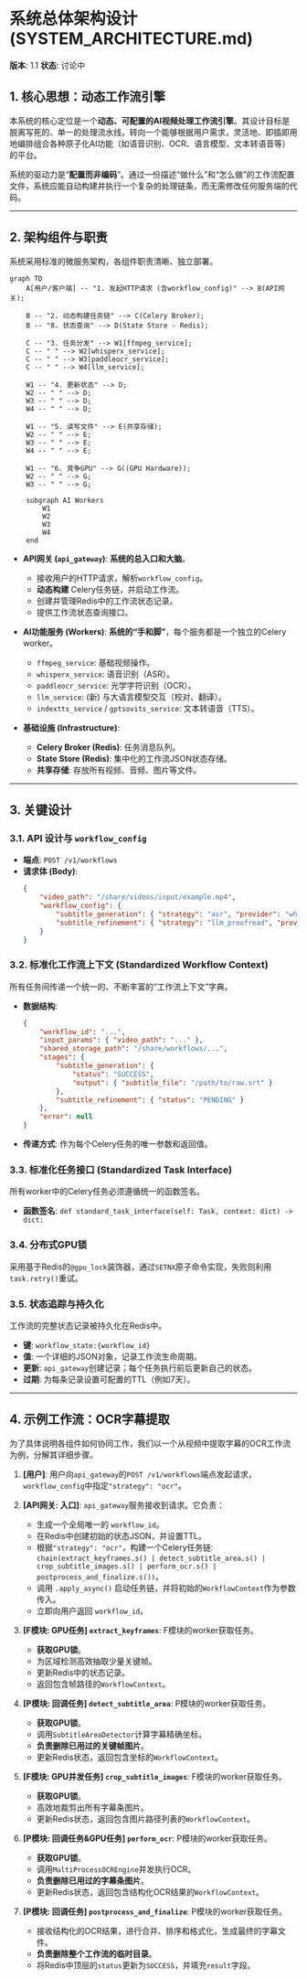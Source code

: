 # 系统总体架构设计 (SYSTEM_ARCHITECTURE.md)

**版本**: 1.1
**状态**: 讨论中

## 1. 核心思想：动态工作流引擎

本系统的核心定位是一个**动态、可配置的AI视频处理工作流引擎**。其设计目标是脱离写死的、单一的处理流水线，转向一个能够根据用户需求，灵活地、即插即用地编排组合各种原子化AI功能（如语音识别、OCR、语言模型、文本转语音等）的平台。

系统的驱动力是“**配置而非编码**”。通过一份描述“做什么”和“怎么做”的工作流配置文件，系统应能自动构建并执行一个复杂的处理链条，而无需修改任何服务端的代码。

---

## 2. 架构组件与职责

系统采用标准的微服务架构，各组件职责清晰、独立部署。

```mermaid
graph TD
    A[用户/客户端] -- "1. 发起HTTP请求 (含workflow_config)" --> B(API网关);
    
    B -- "2. 动态构建任务链" --> C(Celery Broker);
    B -- "8. 状态查询" --> D(State Store - Redis);

    C -- "3. 任务分发" --> W1[ffmpeg_service];
    C -- " " --> W2[whisperx_service];
    C -- " " --> W3[paddleocr_service];
    C -- " " --> W4[llm_service];

    W1 -- "4. 更新状态" --> D;
    W2 -- " " --> D;
    W3 -- " " --> D;
    W4 -- " " --> D;

    W1 -- "5. 读写文件" --> E(共享存储);
    W2 -- " " --> E;
    W3 -- " " --> E;
    W4 -- " " --> E;

    W1 -- "6. 竞争GPU" --> G((GPU Hardware));
    W2 -- " " --> G;
    W3 -- " " --> G;

    subgraph AI Workers
        W1
        W2
        W3
        W4
    end
```

- **API网关 (`api_gateway`)**: **系统的总入口和大脑**。
  - 接收用户的HTTP请求，解析`workflow_config`。
  - **动态构建** Celery任务链，并启动工作流。
  - 创建并管理Redis中的工作流状态记录。
  - 提供工作流状态查询接口。

- **AI功能服务 (Workers)**: **系统的“手和脚”**，每个服务都是一个独立的Celery worker。
  - `ffmpeg_service`: 基础视频操作。
  - `whisperx_service`: 语音识别（ASR）。
  - `paddleocr_service`: 光学字符识别（OCR）。
  - `llm_service`: (新) 与大语言模型交互（校对、翻译）。
  - `indextts_service` / `gptsovits_service`: 文本转语音（TTS）。

- **基础设施 (Infrastructure)**:
  - **Celery Broker (Redis)**: 任务消息队列。
  - **State Store (Redis)**: 集中化的工作流JSON状态存储。
  - **共享存储**: 存放所有视频、音频、图片等文件。

---

## 3. 关键设计

### 3.1. API 设计与 `workflow_config`
- **端点**: `POST /v1/workflows`
- **请求体 (Body)**:
  ```json
  {
      "video_path": "/share/videos/input/example.mp4",
      "workflow_config": {
          "subtitle_generation": { "strategy": "asr", "provider": "whisperx" },
          "subtitle_refinement": { "strategy": "llm_proofread", "provider": "gemini" }
      }
  }
  ```

### 3.2. 标准化工作流上下文 (Standardized Workflow Context)
所有任务间传递一个统一的、不断丰富的“工作流上下文”字典。
- **数据结构**:
  ```json
  {
      "workflow_id": "...",
      "input_params": { "video_path": "..." },
      "shared_storage_path": "/share/workflows/...",
      "stages": {
          "subtitle_generation": {
              "status": "SUCCESS",
              "output": { "subtitle_file": "/path/to/raw.srt" }
          },
          "subtitle_refinement": { "status": "PENDING" }
      },
      "error": null
  }
  ```
- **传递方式**: 作为每个Celery任务的唯一参数和返回值。

### 3.3. 标准化任务接口 (Standardized Task Interface)
所有worker中的Celery任务必须遵循统一的函数签名。
- **函数签名**: `def standard_task_interface(self: Task, context: dict) -> dict:`

### 3.4. 分布式GPU锁
采用基于Redis的`@gpu_lock`装饰器，通过`SETNX`原子命令实现，失败则利用`task.retry()`重试。

### 3.5. 状态追踪与持久化
工作流的完整状态记录被持久化在Redis中。
- **键**: `workflow_state:{workflow_id}`
- **值**: 一个详细的JSON对象，记录工作流生命周期。
- **更新**: `api_gateway`创建记录；每个任务执行前后更新自己的状态。
- **过期**: 为每条记录设置可配置的TTL（例如7天）。

---

## 4. 示例工作流：OCR字幕提取

为了具体说明各组件如何协同工作，我们以一个从视频中提取字幕的OCR工作流为例，分解其详细步骤。

1.  **[用户]**: 用户向`api_gateway`的`POST /v1/workflows`端点发起请求，`workflow_config`中指定`"strategy": "ocr"`。

2.  **[API网关: 入口]**: `api_gateway`服务接收到请求。它负责：
    *   生成一个全局唯一的 `workflow_id`。
    *   在Redis中创建初始的状态JSON，并设置TTL。
    *   根据`"strategy": "ocr"`，构建一个Celery任务链: `chain(extract_keyframes.s() | detect_subtitle_area.s() | crop_subtitle_images.s() | perform_ocr.s() | postprocess_and_finalize.s())`。
    *   调用 `.apply_async()` 启动任务链，并将初始的`WorkflowContext`作为参数传入。
    *   立即向用户返回 `workflow_id`。

3.  **[F模块: GPU任务] `extract_keyframes`**: F模块的worker获取任务。
    *   **获取GPU锁**。
    *   为区域检测高效抽取少量关键帧。
    *   更新Redis中的状态记录。
    *   返回包含帧路径的`WorkflowContext`。

4.  **[P模块: 回调任务] `detect_subtitle_area`**: P模块的worker获取任务。
    *   **获取GPU锁**。
    *   调用`SubtitleAreaDetector`计算字幕精确坐标。
    *   **负责删除已用过的关键帧图片**。
    *   更新Redis状态，返回包含坐标的`WorkflowContext`。

5.  **[F模块: GPU并发任务] `crop_subtitle_images`**: F模块的worker获取任务。
    *   **获取GPU锁**。
    *   高效地裁剪出所有字幕条图片。
    *   更新Redis状态，返回包含图片路径列表的`WorkflowContext`。

6.  **[P模块: 回调任务&GPU任务] `perform_ocr`**: P模块的worker获取任务。
    *   **获取GPU锁**。
    *   调用`MultiProcessOCREngine`并发执行OCR。
    *   **负责删除已用过的字幕条图片**。
    *   更新Redis状态，返回包含结构化OCR结果的`WorkflowContext`。

7.  **[P模块: 回调任务] `postprocess_and_finalize`**: P模块的worker获取任务。
    *   接收结构化的OCR结果，进行合并、排序和格式化，生成最终的字幕文件。
    *   **负责删除整个工作流的临时目录**。
    *   将Redis中顶层的`status`更新为`SUCCESS`，并填充`result`字段。
